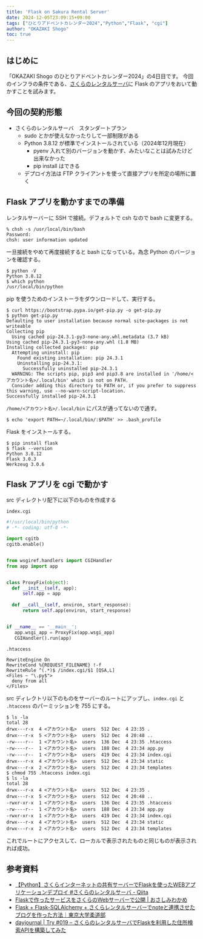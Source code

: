 ```yaml
---
title: 'Flask on Sakura Rental Server'
date: 2024-12-05T23:09:15+09:00
tags: ["ひとりアドベントカレンダー2024","Python","Flask", "cgi"]
author: "OKAZAKI Shogo"
toc: true
---
```


## はじめに

「OKAZAKI Shogo のひとりアドベントカレンダー2024」の4日目です。 
今回のインフラの条件である、[さくらのレンタルサーバ](https://rs.sakura.ad.jp/)に Flask のアプリをおいて動かすことを試みます。

## 今回の契約形態

- さくらのレンタルサーバ　スタンダートプラン
    - sudo とかが使えなかったりして一部制限がある
    - Python 3.8.12 が標準でインストールされている（2024年12月現在）
        - pyenv 入れて別のバージョンを動かす、みたいなことは試みたけど出来なかった
        - pip install はできる
    - デプロイ方法は FTP クライアントを使って直接アプリを所定の場所に置く

## Flask アプリを動かすまでの準備

レンタルサーバーに SSH で接続。デフォルトで csh なので bash に変更する。

```shell
% chsh -s /usr/local/bin/bash
Password:
chsh: user information updated
```

一旦接続をやめて再度接続すると bash になっている。為念 Python のバージョンを確認する。

```shell
$ python -V
Python 3.8.12
$ which python
/usr/local/bin/python
```

pip を使うためのインストーラをダウンロードして、実行する。

```shell
$ curl https://bootstrap.pypa.io/get-pip.py -o get-pip.py
$ python get-pip.py
Defaulting to user installation because normal site-packages is not writeable
Collecting pip
  Using cached pip-24.3.1-py3-none-any.whl.metadata (3.7 kB)
Using cached pip-24.3.1-py3-none-any.whl (1.8 MB)
Installing collected packages: pip
  Attempting uninstall: pip
    Found existing installation: pip 24.3.1
    Uninstalling pip-24.3.1:
      Successfully uninstalled pip-24.3.1
  WARNING: The scripts pip, pip3 and pip3.8 are installed in '/home/<アカウント名>/.local/bin' which is not on PATH.
  Consider adding this directory to PATH or, if you prefer to suppress this warning, use --no-warn-script-location.
Successfully installed pip-24.3.1
```

`/home/<アカウント名>/.local/bin` にパスが通ってないので通す。

```shell
$ echo 'export PATH=~/.local/bin/:$PATH' >> .bash_profile
```

Flask をインストールする。

```shell
$ pip install flask
$ flask --version
Python 3.8.12
Flask 3.0.3
Werkzeug 3.0.6
```

## Flask アプリを cgi で動かす

src ディレクトリ配下に以下のものを作成する

`index.cgi`
```python
#!/usr/local/bin/python
# -*- coding: utf-8 -*-

import cgitb
cgitb.enable()


from wsgiref.handlers import CGIHandler
from app import app


class ProxyFix(object):
  def __init__(self, app):
      self.app = app
      
  def __call__(self, environ, start_response):
      return self.app(environ, start_response)


if __name__ == '__main__':
   app.wsgi_app = ProxyFix(app.wsgi_app)
   CGIHandler().run(app)
```

`.htaccess`
```
RewriteEngine On
RewriteCond %{REQUEST_FILENAME} !-f
RewriteRule ^(.*)$ /index.cgi/$1 [QSA,L]
<Files ~ "\.py$">
  deny from all
</Files>
```

src ディレクトリ以下のものをサーバーのルートにアップし、`index.cgi` と `.htaccess` のパーミッションを 755 にする。

```shell
$ ls -la
total 28
drwx---r-x  4 <アカウント名>  users  512 Dec  4 23:35 .
drwx---r-x  5 <アカウント名>  users  512 Dec  4 20:48 ..
-rw----r--  1 <アカウント名>  users  136 Dec  4 23:35 .htaccess
-rw----r--  1 <アカウント名>  users  188 Dec  4 23:34 app.py
-rw----r--  1 <アカウント名>  users  419 Dec  4 23:34 index.cgi
drwx---r-x  4 <アカウント名>  users  512 Dec  4 23:34 static
drwx---r-x  2 <アカウント名>  users  512 Dec  4 23:34 templates
$ chmod 755 .htaccess index.cgi
$ ls -la
total 28
drwx---r-x  4 <アカウント名>  users  512 Dec  4 23:35 .
drwx---r-x  5 <アカウント名>  users  512 Dec  4 20:48 ..
-rwxr-xr-x  1 <アカウント名>  users  136 Dec  4 23:35 .htaccess
-rw----r--  1 <アカウント名>  users  188 Dec  4 23:34 app.py
-rwxr-xr-x  1 <アカウント名>  users  419 Dec  4 23:34 index.cgi
drwx---r-x  4 <アカウント名>  users  512 Dec  4 23:34 static
drwx---r-x  2 <アカウント名>  users  512 Dec  4 23:34 templates
```

これでルートにアクセスして、ローカルで表示されたものと同じものが表示されれば成功。

## 参考資料

- [【Python】さくらインターネットの共有サーバーでFlaskを使ったWEBアプリケーションデプロイ #さくらのレンタルサーバ - Qiita](https://qiita.com/renren5977/items/b2dd5c8f89579d8efe3a)
- [Flaskで作ったサービスをさくらのWebサーバーで公開 | おさしみわかめ](https://peraimaru.work/flask%E3%81%A7%E4%BD%9C%E3%81%A3%E3%81%9F%E3%82%B5%E3%83%BC%E3%83%93%E3%82%B9%E3%82%92%E3%81%95%E3%81%8F%E3%82%89%E3%81%AEweb%E3%82%B5%E3%83%BC%E3%83%90%E3%83%BC%E3%81%A7%E5%85%AC%E9%96%8B/)
- [Flask + Flask-SQLAlchemy + さくらレンタルサーバーでnoteと連携させたブログを作った方法｜東京大学柔道部](https://note.com/todaijudobu/n/nc3ecdb4c1af8)
- [dayjournal | Try #019 – さくらのレンタルサーバでFlaskを利用した住所検索APIを構築してみた](https://www.memo.dayjournal.dev/memo/try-019/)
